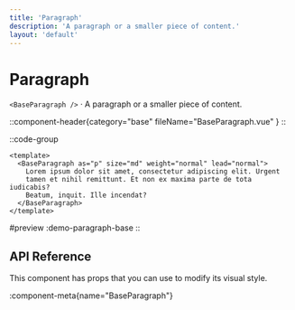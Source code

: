 ```yaml
---
title: 'Paragraph'
description: 'A paragraph or a smaller piece of content.'
layout: 'default'
---
```


# Paragraph

`<BaseParagraph />` · A paragraph or a smaller piece of content.

::component-header{category="base" fileName="BaseParagraph.vue" }
::

::code-group

```vue [DemoParagraphBase.vue]
<template>
  <BaseParagraph as="p" size="md" weight="normal" lead="normal">
    Lorem ipsum dolor sit amet, consectetur adipiscing elit. Urgent 
    tamen et nihil remittunt. Et non ex maxima parte de tota iudicabis? 
    Beatum, inquit. Ille incendat?
  </BaseParagraph>
</template>
```

#preview
:demo-paragraph-base
::

## API Reference

This component has props that you can use to modify its visual style.

:component-meta{name="BaseParagraph"}
